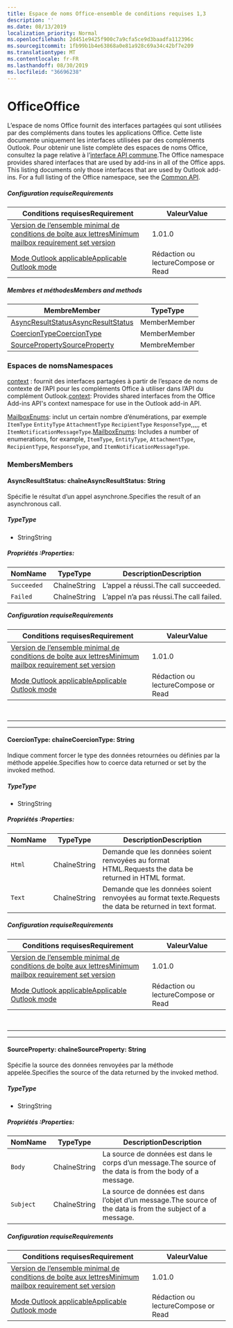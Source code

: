```yaml
---
title: Espace de noms Office-ensemble de conditions requises 1,3
description: ''
ms.date: 08/13/2019
localization_priority: Normal
ms.openlocfilehash: 2d451e9425f900c7a9cfa5ce9d3baadfa112396c
ms.sourcegitcommit: 1fb99b1b4e63868a0e81a928c69a34c42bf7e209
ms.translationtype: MT
ms.contentlocale: fr-FR
ms.lasthandoff: 08/30/2019
ms.locfileid: "36696238"
---
```

# <a name="office"></a><span data-ttu-id="090fe-102">Office</span><span class="sxs-lookup"><span data-stu-id="090fe-102">Office</span></span>

<span data-ttu-id="090fe-p101">L’espace de noms Office fournit des interfaces partagées qui sont utilisées par des compléments dans toutes les applications Office. Cette liste documente uniquement les interfaces utilisées par des compléments Outlook. Pour obtenir une liste complète des espaces de noms Office, consultez la page relative à l’[interface API commune](/javascript/api/office).</span><span class="sxs-lookup"><span data-stu-id="090fe-p101">The Office namespace provides shared interfaces that are used by add-ins in all of the Office apps. This listing documents only those interfaces that are used by Outlook add-ins. For a full listing of the Office namespace, see the [Common API](/javascript/api/office).</span></span>

##### <a name="requirements"></a><span data-ttu-id="090fe-105">Configuration requise</span><span class="sxs-lookup"><span data-stu-id="090fe-105">Requirements</span></span>

|<span data-ttu-id="090fe-106">Conditions requises</span><span class="sxs-lookup"><span data-stu-id="090fe-106">Requirement</span></span>| <span data-ttu-id="090fe-107">Valeur</span><span class="sxs-lookup"><span data-stu-id="090fe-107">Value</span></span>|
|---|---|
|[<span data-ttu-id="090fe-108">Version de l’ensemble minimal de conditions de boîte aux lettres</span><span class="sxs-lookup"><span data-stu-id="090fe-108">Minimum mailbox requirement set version</span></span>](/office/dev/add-ins/reference/requirement-sets/outlook-api-requirement-sets)| <span data-ttu-id="090fe-109">1.0</span><span class="sxs-lookup"><span data-stu-id="090fe-109">1.0</span></span>|
|[<span data-ttu-id="090fe-110">Mode Outlook applicable</span><span class="sxs-lookup"><span data-stu-id="090fe-110">Applicable Outlook mode</span></span>](/outlook/add-ins/#extension-points)| <span data-ttu-id="090fe-111">Rédaction ou lecture</span><span class="sxs-lookup"><span data-stu-id="090fe-111">Compose or Read</span></span>|

##### <a name="members-and-methods"></a><span data-ttu-id="090fe-112">Membres et méthodes</span><span class="sxs-lookup"><span data-stu-id="090fe-112">Members and methods</span></span>

| <span data-ttu-id="090fe-113">Membre</span><span class="sxs-lookup"><span data-stu-id="090fe-113">Member</span></span> | <span data-ttu-id="090fe-114">Type</span><span class="sxs-lookup"><span data-stu-id="090fe-114">Type</span></span> |
|--------|------|
| [<span data-ttu-id="090fe-115">AsyncResultStatus</span><span class="sxs-lookup"><span data-stu-id="090fe-115">AsyncResultStatus</span></span>](#asyncresultstatus-string) | <span data-ttu-id="090fe-116">Member</span><span class="sxs-lookup"><span data-stu-id="090fe-116">Member</span></span> |
| [<span data-ttu-id="090fe-117">CoercionType</span><span class="sxs-lookup"><span data-stu-id="090fe-117">CoercionType</span></span>](#coerciontype-string) | <span data-ttu-id="090fe-118">Member</span><span class="sxs-lookup"><span data-stu-id="090fe-118">Member</span></span> |
| [<span data-ttu-id="090fe-119">SourceProperty</span><span class="sxs-lookup"><span data-stu-id="090fe-119">SourceProperty</span></span>](#sourceproperty-string) | <span data-ttu-id="090fe-120">Membre</span><span class="sxs-lookup"><span data-stu-id="090fe-120">Member</span></span> |

### <a name="namespaces"></a><span data-ttu-id="090fe-121">Espaces de noms</span><span class="sxs-lookup"><span data-stu-id="090fe-121">Namespaces</span></span>

<span data-ttu-id="090fe-122">[context](office.context.md) : fournit des interfaces partagées à partir de l’espace de noms de contexte de l’API pour les compléments Office à utiliser dans l’API du complément Outlook.</span><span class="sxs-lookup"><span data-stu-id="090fe-122">[context](office.context.md): Provides shared interfaces from the Office Add-ins API's context namespace for use in the Outlook add-in API.</span></span>

<span data-ttu-id="090fe-123">[MailboxEnums](/javascript/api/outlook/office.mailboxenums.attachmenttype?view=outlook-js-1.3): inclut un certain nombre d’énumérations, par exemple `ItemType` `EntityType` `AttachmentType` `RecipientType` `ResponseType`,,,,, et `ItemNotificationMessageType`.</span><span class="sxs-lookup"><span data-stu-id="090fe-123">[MailboxEnums](/javascript/api/outlook/office.mailboxenums.attachmenttype?view=outlook-js-1.3): Includes a number of enumerations, for example, `ItemType`, `EntityType`, `AttachmentType`, `RecipientType`, `ResponseType`, and `ItemNotificationMessageType`.</span></span>

### <a name="members"></a><span data-ttu-id="090fe-124">Members</span><span class="sxs-lookup"><span data-stu-id="090fe-124">Members</span></span>

#### <a name="asyncresultstatus-string"></a><span data-ttu-id="090fe-125">AsyncResultStatus: chaîne</span><span class="sxs-lookup"><span data-stu-id="090fe-125">AsyncResultStatus: String</span></span>

<span data-ttu-id="090fe-126">Spécifie le résultat d’un appel asynchrone.</span><span class="sxs-lookup"><span data-stu-id="090fe-126">Specifies the result of an asynchronous call.</span></span>

##### <a name="type"></a><span data-ttu-id="090fe-127">Type</span><span class="sxs-lookup"><span data-stu-id="090fe-127">Type</span></span>

*   <span data-ttu-id="090fe-128">String</span><span class="sxs-lookup"><span data-stu-id="090fe-128">String</span></span>

##### <a name="properties"></a><span data-ttu-id="090fe-129">Propriétés :</span><span class="sxs-lookup"><span data-stu-id="090fe-129">Properties:</span></span>

|<span data-ttu-id="090fe-130">Nom</span><span class="sxs-lookup"><span data-stu-id="090fe-130">Name</span></span>| <span data-ttu-id="090fe-131">Type</span><span class="sxs-lookup"><span data-stu-id="090fe-131">Type</span></span>| <span data-ttu-id="090fe-132">Description</span><span class="sxs-lookup"><span data-stu-id="090fe-132">Description</span></span>|
|---|---|---|
|`Succeeded`| <span data-ttu-id="090fe-133">Chaîne</span><span class="sxs-lookup"><span data-stu-id="090fe-133">String</span></span>|<span data-ttu-id="090fe-134">L’appel a réussi.</span><span class="sxs-lookup"><span data-stu-id="090fe-134">The call succeeded.</span></span>|
|`Failed`| <span data-ttu-id="090fe-135">Chaîne</span><span class="sxs-lookup"><span data-stu-id="090fe-135">String</span></span>|<span data-ttu-id="090fe-136">L’appel n’a pas réussi.</span><span class="sxs-lookup"><span data-stu-id="090fe-136">The call failed.</span></span>|

##### <a name="requirements"></a><span data-ttu-id="090fe-137">Configuration requise</span><span class="sxs-lookup"><span data-stu-id="090fe-137">Requirements</span></span>

|<span data-ttu-id="090fe-138">Conditions requises</span><span class="sxs-lookup"><span data-stu-id="090fe-138">Requirement</span></span>| <span data-ttu-id="090fe-139">Valeur</span><span class="sxs-lookup"><span data-stu-id="090fe-139">Value</span></span>|
|---|---|
|[<span data-ttu-id="090fe-140">Version de l’ensemble minimal de conditions de boîte aux lettres</span><span class="sxs-lookup"><span data-stu-id="090fe-140">Minimum mailbox requirement set version</span></span>](/office/dev/add-ins/reference/requirement-sets/outlook-api-requirement-sets)| <span data-ttu-id="090fe-141">1.0</span><span class="sxs-lookup"><span data-stu-id="090fe-141">1.0</span></span>|
|[<span data-ttu-id="090fe-142">Mode Outlook applicable</span><span class="sxs-lookup"><span data-stu-id="090fe-142">Applicable Outlook mode</span></span>](/outlook/add-ins/#extension-points)| <span data-ttu-id="090fe-143">Rédaction ou lecture</span><span class="sxs-lookup"><span data-stu-id="090fe-143">Compose or Read</span></span>|

<br>

---
---

#### <a name="coerciontype-string"></a><span data-ttu-id="090fe-144">CoercionType: chaîne</span><span class="sxs-lookup"><span data-stu-id="090fe-144">CoercionType: String</span></span>

<span data-ttu-id="090fe-145">Indique comment forcer le type des données retournées ou définies par la méthode appelée.</span><span class="sxs-lookup"><span data-stu-id="090fe-145">Specifies how to coerce data returned or set by the invoked method.</span></span>

##### <a name="type"></a><span data-ttu-id="090fe-146">Type</span><span class="sxs-lookup"><span data-stu-id="090fe-146">Type</span></span>

*   <span data-ttu-id="090fe-147">String</span><span class="sxs-lookup"><span data-stu-id="090fe-147">String</span></span>

##### <a name="properties"></a><span data-ttu-id="090fe-148">Propriétés :</span><span class="sxs-lookup"><span data-stu-id="090fe-148">Properties:</span></span>

|<span data-ttu-id="090fe-149">Nom</span><span class="sxs-lookup"><span data-stu-id="090fe-149">Name</span></span>| <span data-ttu-id="090fe-150">Type</span><span class="sxs-lookup"><span data-stu-id="090fe-150">Type</span></span>| <span data-ttu-id="090fe-151">Description</span><span class="sxs-lookup"><span data-stu-id="090fe-151">Description</span></span>|
|---|---|---|
|`Html`| <span data-ttu-id="090fe-152">Chaîne</span><span class="sxs-lookup"><span data-stu-id="090fe-152">String</span></span>|<span data-ttu-id="090fe-153">Demande que les données soient renvoyées au format HTML.</span><span class="sxs-lookup"><span data-stu-id="090fe-153">Requests the data be returned in HTML format.</span></span>|
|`Text`| <span data-ttu-id="090fe-154">Chaîne</span><span class="sxs-lookup"><span data-stu-id="090fe-154">String</span></span>|<span data-ttu-id="090fe-155">Demande que les données soient renvoyées au format texte.</span><span class="sxs-lookup"><span data-stu-id="090fe-155">Requests the data be returned in text format.</span></span>|

##### <a name="requirements"></a><span data-ttu-id="090fe-156">Configuration requise</span><span class="sxs-lookup"><span data-stu-id="090fe-156">Requirements</span></span>

|<span data-ttu-id="090fe-157">Conditions requises</span><span class="sxs-lookup"><span data-stu-id="090fe-157">Requirement</span></span>| <span data-ttu-id="090fe-158">Valeur</span><span class="sxs-lookup"><span data-stu-id="090fe-158">Value</span></span>|
|---|---|
|[<span data-ttu-id="090fe-159">Version de l’ensemble minimal de conditions de boîte aux lettres</span><span class="sxs-lookup"><span data-stu-id="090fe-159">Minimum mailbox requirement set version</span></span>](/office/dev/add-ins/reference/requirement-sets/outlook-api-requirement-sets)| <span data-ttu-id="090fe-160">1.0</span><span class="sxs-lookup"><span data-stu-id="090fe-160">1.0</span></span>|
|[<span data-ttu-id="090fe-161">Mode Outlook applicable</span><span class="sxs-lookup"><span data-stu-id="090fe-161">Applicable Outlook mode</span></span>](/outlook/add-ins/#extension-points)| <span data-ttu-id="090fe-162">Rédaction ou lecture</span><span class="sxs-lookup"><span data-stu-id="090fe-162">Compose or Read</span></span>|

<br>

---
---

#### <a name="sourceproperty-string"></a><span data-ttu-id="090fe-163">SourceProperty: chaîne</span><span class="sxs-lookup"><span data-stu-id="090fe-163">SourceProperty: String</span></span>

<span data-ttu-id="090fe-164">Spécifie la source des données renvoyées par la méthode appelée.</span><span class="sxs-lookup"><span data-stu-id="090fe-164">Specifies the source of the data returned by the invoked method.</span></span>

##### <a name="type"></a><span data-ttu-id="090fe-165">Type</span><span class="sxs-lookup"><span data-stu-id="090fe-165">Type</span></span>

*   <span data-ttu-id="090fe-166">String</span><span class="sxs-lookup"><span data-stu-id="090fe-166">String</span></span>

##### <a name="properties"></a><span data-ttu-id="090fe-167">Propriétés :</span><span class="sxs-lookup"><span data-stu-id="090fe-167">Properties:</span></span>

|<span data-ttu-id="090fe-168">Nom</span><span class="sxs-lookup"><span data-stu-id="090fe-168">Name</span></span>| <span data-ttu-id="090fe-169">Type</span><span class="sxs-lookup"><span data-stu-id="090fe-169">Type</span></span>| <span data-ttu-id="090fe-170">Description</span><span class="sxs-lookup"><span data-stu-id="090fe-170">Description</span></span>|
|---|---|---|
|`Body`| <span data-ttu-id="090fe-171">Chaîne</span><span class="sxs-lookup"><span data-stu-id="090fe-171">String</span></span>|<span data-ttu-id="090fe-172">La source de données est dans le corps d’un message.</span><span class="sxs-lookup"><span data-stu-id="090fe-172">The source of the data is from the body of a message.</span></span>|
|`Subject`| <span data-ttu-id="090fe-173">Chaîne</span><span class="sxs-lookup"><span data-stu-id="090fe-173">String</span></span>|<span data-ttu-id="090fe-174">La source de données est dans l’objet d’un message.</span><span class="sxs-lookup"><span data-stu-id="090fe-174">The source of the data is from the subject of a message.</span></span>|

##### <a name="requirements"></a><span data-ttu-id="090fe-175">Configuration requise</span><span class="sxs-lookup"><span data-stu-id="090fe-175">Requirements</span></span>

|<span data-ttu-id="090fe-176">Conditions requises</span><span class="sxs-lookup"><span data-stu-id="090fe-176">Requirement</span></span>| <span data-ttu-id="090fe-177">Valeur</span><span class="sxs-lookup"><span data-stu-id="090fe-177">Value</span></span>|
|---|---|
|[<span data-ttu-id="090fe-178">Version de l’ensemble minimal de conditions de boîte aux lettres</span><span class="sxs-lookup"><span data-stu-id="090fe-178">Minimum mailbox requirement set version</span></span>](/office/dev/add-ins/reference/requirement-sets/outlook-api-requirement-sets)| <span data-ttu-id="090fe-179">1.0</span><span class="sxs-lookup"><span data-stu-id="090fe-179">1.0</span></span>|
|[<span data-ttu-id="090fe-180">Mode Outlook applicable</span><span class="sxs-lookup"><span data-stu-id="090fe-180">Applicable Outlook mode</span></span>](/outlook/add-ins/#extension-points)| <span data-ttu-id="090fe-181">Rédaction ou lecture</span><span class="sxs-lookup"><span data-stu-id="090fe-181">Compose or Read</span></span>|
